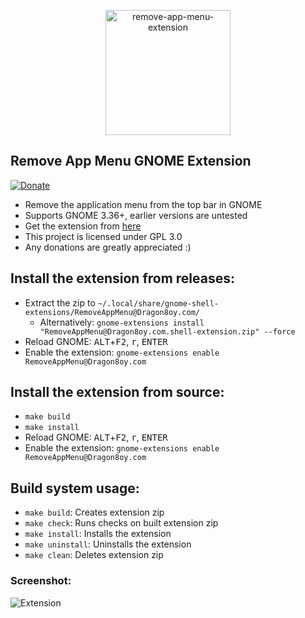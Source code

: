 <p align="center">
  <img src="https://github.com/stuarthayhurst/remove-app-menu-extension/raw/master/docs/icon.svg" alt="remove-app-menu-extension" width="200px">
</p>

## Remove App Menu GNOME Extension
[![Donate](https://img.shields.io/badge/Donate-PayPal-green.svg)](https://paypal.me/stuartahayhurst)
  - Remove the application menu from the top bar in GNOME
  - Supports GNOME 3.36+, earlier versions are untested
  - Get the extension from [here](https://extensions.gnome.org/extension/3906/remove-app-menu/)
  - This project is licensed under GPL 3.0
  - Any donations are greatly appreciated :)

## Install the extension from releases:
  - Extract the zip to `~/.local/share/gnome-shell-extensions/RemoveAppMenu@Dragon8oy.com/`
    - Alternatively: `gnome-extensions install "RemoveAppMenu@Dragon8oy.com.shell-extension.zip" --force`
  - Reload GNOME: <kbd>ALT</kbd>+<kbd>F2</kbd>, <kbd>r</kbd>, <kbd>ENTER</kbd>
  - Enable the extension: `gnome-extensions enable RemoveAppMenu@Dragon8oy.com`

## Install the extension from source:
  - `make build`
  - `make install`
  - Reload GNOME: <kbd>ALT</kbd>+<kbd>F2</kbd>, <kbd>r</kbd>, <kbd>ENTER</kbd>
  - Enable the extension: `gnome-extensions enable RemoveAppMenu@Dragon8oy.com`

## Build system usage:
  - `make build`: Creates extension zip
  - `make check`: Runs checks on built extension zip
  - `make install`: Installs the extension
  - `make uninstall`: Uninstalls the extension
  - `make clean`: Deletes extension zip

### Screenshot:
![Extension](docs/screenshot.png)
